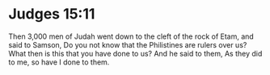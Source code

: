# Judges 15:11

Then 3,000 men of Judah went down to the cleft of the rock of Etam, and said to Samson, Do you not know that the Philistines are rulers over us? What then is this that you have done to us? And he said to them, As they did to me, so have I done to them.
